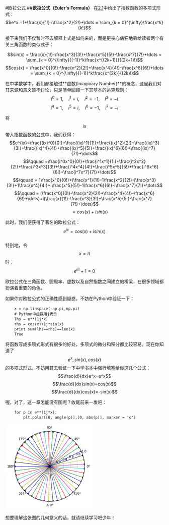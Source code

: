 #欧拉公式
##**欧拉公式（Euler's Formula）**
在[2.1](01Functions.md)中给出了指数函数的多项式形式：
$$e^x =1+\frac{x}{1!}+\frac{x^2}{2!}+\dots = \sum_{k = 0}^{\infty}\frac{x^k}{k!}$$ 

接下来我们不仅暂时不去解释上式是如何来的，而是更丧心病狂地丢给读者两个有关三角函数的类似式子：

$$sin(x) = \frac{x}{1!}-\frac{x^3}{3!}+\frac{x^5}{5!}-\frac{x^7}{7!}+\dots = \sum_{k = 0}^{\infty}{(-1)}^k\frac{x^{(2k+1)}}{(2k+1)!}$$
$$cos(x) = \frac{x^0}{0!}-\frac{x^2}{2!}+\frac{x^4}{4!}-\frac{x^6}{6!}+\dots = \sum_{k = 0}^{\infty}{(-1)}^k\frac{x^{2k}}{(2k)!}$$

在中学数学中，我们都接触过**虚数(Imaginary Number)**的概念，这里我们对其来源和意义暂不讨论，只是简单回顾一下其基本的运算规则：
$$i^0=1,\quad i^1=i,\quad i^2=-1,\quad i^3=-i$$
$$i^4=1,\quad i^5=i,\quad i^6=-1,\quad i^7=-i$$

将$$ix$$带入指数函数的公式中，我们获得：
$$e^{ix}=\frac{(ix)^0}{0!}+\frac{(ix)^1}{1!}+\frac{(ix)^2}{2!}+\frac{(ix)^3}{3!}+\frac{(ix)^4}{4!}+\frac{(ix)^5}{5!}+\frac{(ix)^6}{6!}+\frac{(ix)^7}{7!}+\dots$$
$$\qquad =\frac{i^0x^0}{0!}+\frac{i^1x^1}{1!}+\frac{i^2x^2}{2!}+\frac{i^3x^3}{3!}+\frac{i^4x^4}{4!}+\frac{i^5x^5}{5!}+\frac{i^6x^6}{6!}+\frac{i^7x^7}{7!}+\dots$$
$$\qquad = 1\frac{x^0}{0!}+i\frac{x^1}{1!}-1\frac{x^2}{2!}-i\frac{x^3}{3!}+1\frac{x^4}{4!}+i\frac{x^5}{5!}-1\frac{x^6}{6!}-i\frac{x^7}{7!}+\dots$$
$$\qquad = (\frac{x^0}{0!}-\frac{x^2}{2!}+\frac{x^4}{4!}-\frac{x^6}{6!}+\dots)+i(\frac{x}{1!}-\frac{x^3}{3!}+\frac{x^5}{5!}-\frac{x^7}{7!}+\dots)$$
$$\qquad = cos(x)+isin(x)$$

此时，我们便获得了著名的欧拉公式：$$e^{ix} = cos(x)+isin(x)$$  
特别地，令$$x=\pi$$时：$$e^{i\pi}+1=0$$  

欧拉公式在三角函数、圆周率、虚数以及自然指数之间建立的桥梁，在很多领域都扮演着重要的角色。

如果你对欧拉公式的正确性感到疑惑，不妨在Python中验证一下：   
```
    x = np.linspace(-np.pi,np.pi)    
    # Python中虚数用j表示
    lhs = e**(1j*x)
    rhs = cos(x)+1j*sin(x)
    print sum(lhs==rhs)==len(x)
    True
```

将函数写成多项式形式有很多的好处，多项式的微分和积分都比较容易。现在你知道了$$e^x,sin(x),cos(x)$$的多项式形式，不妨用其去验证一下中学书本中强行填塞给你这几个公式：   
$$\frac{d}{dx}e^x=e^x$$
$$\frac{d}{dx}sin(x)=cos(x)$$
$$\frac{d}{dx}cos(x)=-sin(x)$$  

喔，对了，这一章怎能没有图呢？收尾前来一发吧：
```
    for p in e**(1j*x):
        plt.polar([0, angle(p)],[0, abs(p)], marker = 'o')
```   
![03-01 polar with complex](images\03-01polar.png)  

想要理解这张图的几何意义的话，就请继续学习吧少年！
